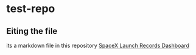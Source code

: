 # test-repo
## Eiting the file
its a markdown file in this repository
[SpaceX Launch Records Dashboard](https://dakfara-8050.theiadocker-3-labs-prod-theiak8s-4-tor01.proxy.cognitiveclass.ai/)
